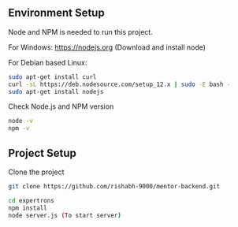 ## Environment Setup

Node and NPM is needed to run this project.

For Windows: https://nodejs.org (Download and install node)

For Debian based Linux:

```bash
sudo apt-get install curl
curl -sL https://deb.nodesource.com/setup_12.x | sudo -E bash -
sudo apt-get install nodejs
```

Check Node.js and NPM version

```bash
node -v
npm -v
```

## Project Setup

Clone the project

```bash
git clone https://github.com/rishabh-9000/mentor-backend.git

cd expertrons
npm install
node server.js (To start server)
```
